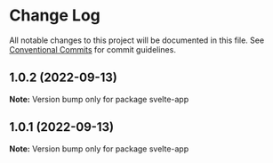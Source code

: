# Change Log

All notable changes to this project will be documented in this file.
See [Conventional Commits](https://conventionalcommits.org) for commit guidelines.

## 1.0.2 (2022-09-13)

**Note:** Version bump only for package svelte-app





## 1.0.1 (2022-09-13)

**Note:** Version bump only for package svelte-app
